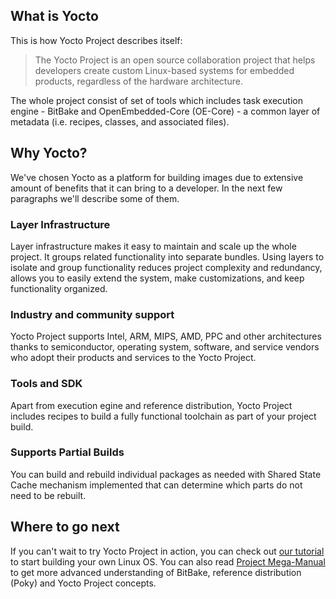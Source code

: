## What is Yocto

This is how Yocto Project describes itself:
> The Yocto Project is an open source collaboration project that helps developers
> create custom Linux-based systems for embedded products, regardless of the
> hardware architecture.

The whole project consist of set of tools which includes task execution engine -
BitBake and OpenEmbedded-Core (OE-Core) - a common layer of metadata (i.e.
recipes, classes, and associated files).

## Why Yocto?

We've chosen Yocto as a platform for building images due to extensive amount of
benefits that it can bring to a developer. In the next few paragraphs we'll
describe some of them.

### Layer Infrastructure

Layer infrastructure makes it easy to maintain and scale up the whole project.
It groups related functionality into separate bundles. Using layers to isolate
and group functionality reduces project complexity and redundancy, allows you to
easily extend the system, make customizations, and keep functionality organized.

### Industry and community support

Yocto Project supports Intel, ARM, MIPS, AMD, PPC and other architectures thanks
to semiconductor, operating system, software, and service vendors who adopt their
products and services to the Yocto Project.

### Tools and SDK

Apart from execution egine and reference distribution, Yocto Project includes
recipes to build a fully functional toolchain as part of your project build.

### Supports Partial Builds

You can build and rebuild individual packages as needed with Shared State Cache
mechanism implemented that can determine which parts do not need to be rebuilt.

## Where to go next

If you can't wait to try Yocto Project in action, you can check out [our tutorial](tutorial.md)
to start building your own Linux OS. You can also read [Project Mega-Manual](https://www.yoctoproject.org/docs/current/mega-manual/mega-manual.html)
to get more advanced understanding of BitBake, reference distribution (Poky)
and Yocto Project concepts.
